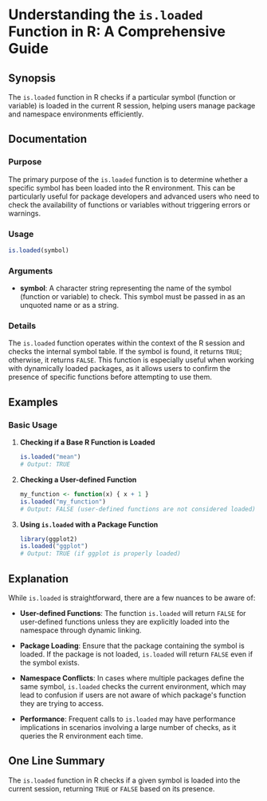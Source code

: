 <!--
Meta Description: # Understanding the `is.loaded` Function in R: A Comprehensive Guide ## Synopsis The `is.loaded` function in R checks if a particular symbol (function...
Meta Keywords: loaded, function, symbol, package, checks
-->

# Understanding the `is.loaded` Function in R: A Comprehensive Guide

## Synopsis
The `is.loaded` function in R checks if a particular symbol (function or variable) is loaded in the current R session, helping users manage package and namespace environments efficiently.

## Documentation

### Purpose
The primary purpose of the `is.loaded` function is to determine whether a specific symbol has been loaded into the R environment. This can be particularly useful for package developers and advanced users who need to check the availability of functions or variables without triggering errors or warnings.

### Usage
```R
is.loaded(symbol)
```

### Arguments
- **symbol**: A character string representing the name of the symbol (function or variable) to check. This symbol must be passed in as an unquoted name or as a string.

### Details
The `is.loaded` function operates within the context of the R session and checks the internal symbol table. If the symbol is found, it returns `TRUE`; otherwise, it returns `FALSE`. This function is especially useful when working with dynamically loaded packages, as it allows users to confirm the presence of specific functions before attempting to use them.

## Examples

### Basic Usage
1. **Checking if a Base R Function is Loaded**
   ```R
   is.loaded("mean")
   # Output: TRUE
   ```

2. **Checking a User-defined Function**
   ```R
   my_function <- function(x) { x + 1 }
   is.loaded("my_function")
   # Output: FALSE (user-defined functions are not considered loaded)
   ```

3. **Using `is.loaded` with a Package Function**
   ```R
   library(ggplot2)
   is.loaded("ggplot")
   # Output: TRUE (if ggplot is properly loaded)
   ```

## Explanation
While `is.loaded` is straightforward, there are a few nuances to be aware of:

- **User-defined Functions**: The function `is.loaded` will return `FALSE` for user-defined functions unless they are explicitly loaded into the namespace through dynamic linking.
  
- **Package Loading**: Ensure that the package containing the symbol is loaded. If the package is not loaded, `is.loaded` will return `FALSE` even if the symbol exists.

- **Namespace Conflicts**: In cases where multiple packages define the same symbol, `is.loaded` checks the current environment, which may lead to confusion if users are not aware of which package's function they are trying to access.

- **Performance**: Frequent calls to `is.loaded` may have performance implications in scenarios involving a large number of checks, as it queries the R environment each time.

## One Line Summary
The `is.loaded` function in R checks if a given symbol is loaded into the current session, returning `TRUE` or `FALSE` based on its presence.